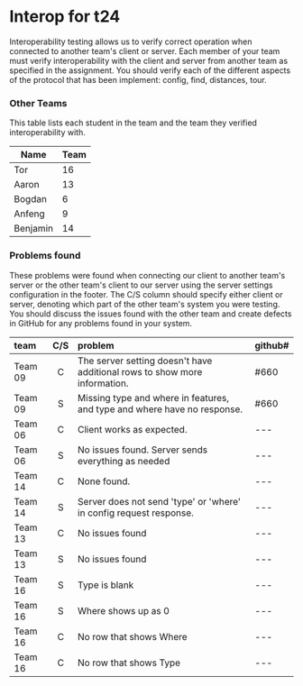 # Interop for t24

Interoperability testing allows us to verify correct operation when connected to another team's client or server.
Each member of your team must verify interoperability with the client and server from another team as specified in the assignment.
You should verify each of the different aspects of the protocol that has been implement:  config, find, distances, tour.
 
### Other Teams

This table lists each student in the team and the team they verified interoperability with.

| Name | Team |
| ---- | ---- |
| Tor | 16 |
| Aaron | 13 |
| Bogdan | 6 |
| Anfeng | 9 |
| Benjamin | 14 |


### Problems found

These problems were found when connecting our client to another team's server or the other team's client to our server using the server settings configuration in the footer.
The C/S column should specify either client or server, denoting which part of the other team's system you were testing.
You should discuss the issues found with the other team and create defects in GitHub for any problems found in your system.

| team | C/S | problem | github# |
| :--- | :---: | :--- | --- |
| Team 09 | C | The server setting doesn't have additional rows to show more information. | #660 |
| Team 09 | S | Missing type and where in features, and type and where have no response. | #660 |
| Team 06 | C | Client works as expected. | --- |
| Team 06 | S | No issues found. Server sends everything as needed | --- |
| Team 14 | C | None found. | --- |
| Team 14 | S | Server does not send 'type' or 'where' in config request response. | --- |
| Team 13 | C | No issues found | --- |
| Team 13 | S | No issues found | --- |
| Team 16 | S | Type is blank | --- |
| Team 16 | S | Where shows up as 0 | --- |
| Team 16 | C | No row that shows Where | --- |
| Team 16 | C | No row that shows Type | --- |
